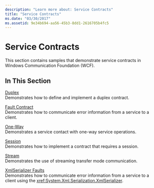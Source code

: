 ```yaml
---
description: "Learn more about: Service Contracts"
title: "Service Contracts"
ms.date: "03/30/2017"
ms.assetid: 9e34b694-aa56-45b3-8dd1-2616705b4fc5
---
```

# Service Contracts

This section contains samples that demonstrate service contracts in Windows Communication Foundation (WCF).  
  
## In This Section  

 [Duplex](duplex.md)  
 Demonstrates how to define and implement a duplex contract.  
  
 [Fault Contract](fault-contract.md)  
 Demonstrates how to communicate error information from a service to a client.  
  
 [One-Way](one-way.md)  
 Demonstrates a service contact with one-way service operations.  
  
 [Session](session.md)  
 Demonstrates how to implement a contract that requires a session.  
  
 [Stream](stream.md)  
 Demonstrates the use of streaming transfer mode communication.  
  
 [XmlSerializer Faults](xmlserializer-faults.md)  
 Demonstrates how to communicate error information from a service to a client using the <xref:System.Xml.Serialization.XmlSerializer>.

